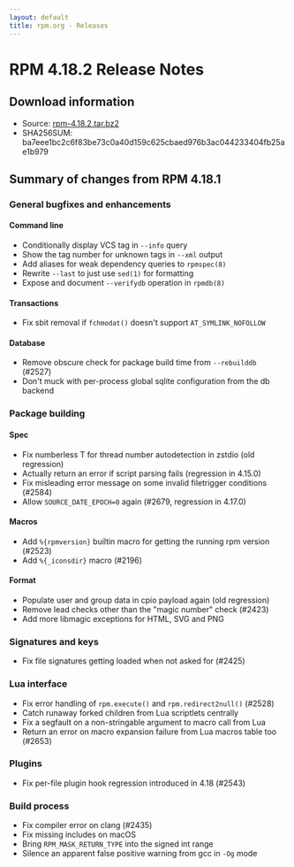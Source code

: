 ```yaml
---
layout: default
title: rpm.org - Releases
---
```


# RPM 4.18.2 Release Notes

## Download information
 * Source: [rpm-4.18.2.tar.bz2](https://ftp.osuosl.org/pub/rpm/releases/rpm-4.18.x/rpm-4.18.2.tar.bz2)
 * SHA256SUM: ba7eee1bc2c6f83be73c0a40d159c625cbaed976b3ac044233404fb25ae1b979

## Summary of changes from RPM 4.18.1

### General bugfixes and enhancements
#### Command line
* Conditionally display VCS tag in `--info` query
* Show the tag number for unknown tags in `--xml` output
* Add aliases for weak dependency queries to `rpmspec(8)`
* Rewrite `--last` to just use `sed(1)` for formatting
* Expose and document `--verifydb` operation in `rpmdb(8)` 

#### Transactions
* Fix sbit removal if `fchmodat()` doesn't support `AT_SYMLINK_NOFOLLOW`

#### Database
* Remove obscure check for package build time from `--rebuilddb` (#2527)
* Don't muck with per-process global sqlite configuration from the db backend

### Package building
#### Spec
* Fix numberless T for thread number autodetection in zstdio (old regression)
* Actually return an error if script parsing fails (regression in 4.15.0)
* Fix misleading error message on some invalid filetrigger conditions (#2584)
* Allow `SOURCE_DATE_EPOCH=0` again (#2679, regression in 4.17.0)

#### Macros
* Add `%{rpmversion}` builtin macro for getting the running rpm version (#2523)
* Add `%{_iconsdir}` macro (#2196)

#### Format
* Populate user and group data in cpio payload again (old regression)
* Remove lead checks other than the "magic number" check (#2423)
* Add more libmagic exceptions for HTML, SVG and PNG

### Signatures and keys
* Fix file signatures getting loaded when not asked for (#2425)

### Lua interface
* Fix error handling of `rpm.execute()` and `rpm.redirect2null()` (#2528)
* Catch runaway forked children from Lua scriptlets centrally
* Fix a segfault on a non-stringable argument to macro call from Lua
* Return an error on macro expansion failure from Lua macros table too (#2653)

### Plugins
* Fix per-file plugin hook regression introduced in 4.18 (#2543)

### Build process
* Fix compiler error on clang (#2435)
* Fix missing includes on macOS
* Bring `RPM_MASK_RETURN_TYPE` into the signed int range
* Silence an apparent false positive warning from gcc in `-Og` mode
